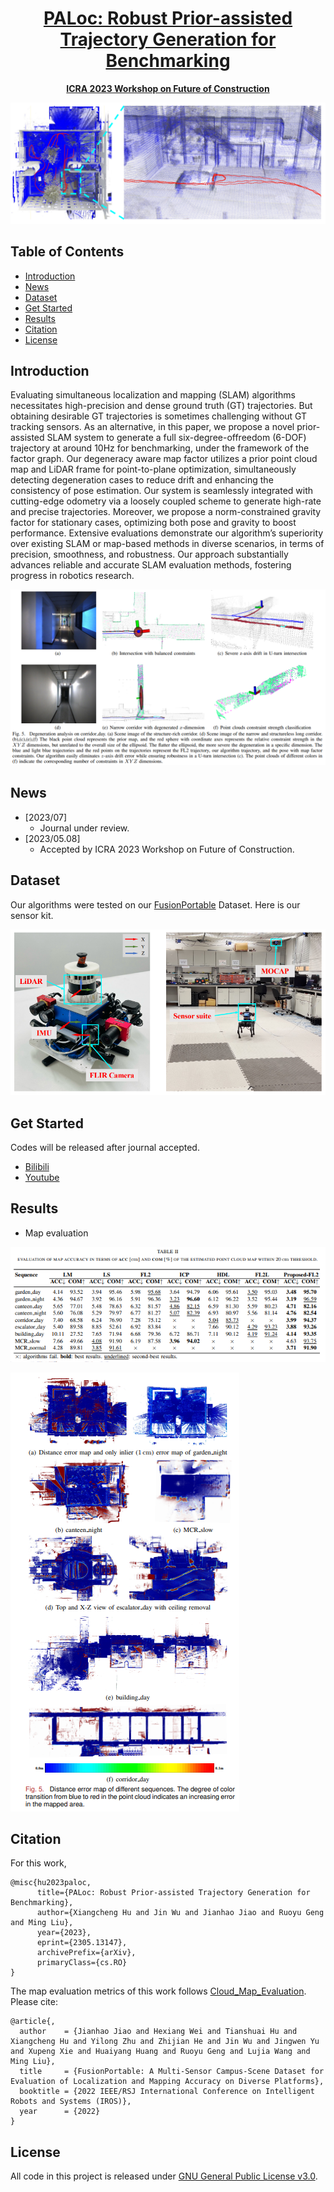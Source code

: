 <div id="top" align="center">

# [PALoc: Robust Prior-assisted Trajectory Generation for Benchmarking](https://arxiv.org/pdf/2305.13147.pdf)

**[ICRA 2023 Workshop on Future of Construction](https://construction-robots.github.io/#)**

![image-20230702133158290](./README/image-20230702133158290.png)

</div>

## Table of Contents
- [Introduction](#introduction)
- [News](#news)
- [Dataset](#data)
- [Get Started](#get-started)
- [Results](#Results)
- [Citation](#citation)
- [License](#license)

## Introduction
Evaluating simultaneous localization and mapping (SLAM) algorithms necessitates high-precision and dense ground truth (GT) trajectories. But obtaining desirable GT trajectories is sometimes challenging without GT tracking sensors. As an alternative, in this paper, we propose a novel prior-assisted SLAM system to generate a full six-degree-offreedom (6-DOF) trajectory at around 10Hz for benchmarking, under the framework of the factor graph. Our degeneracy aware map factor utilizes a prior point cloud map and LiDAR frame for point-to-plane optimization, simultaneously detecting degeneration cases to reduce drift and enhancing the consistency of pose estimation. Our system is seamlessly integrated with cutting-edge odometry via a loosely coupled scheme to generate high-rate and precise trajectories. Moreover, we propose a norm-constrained gravity factor for stationary cases, optimizing both pose and gravity to boost performance. Extensive evaluations demonstrate our algorithm’s superiority over existing SLAM or map-based methods in diverse scenarios, in terms of precision, smoothness, and robustness. Our approach substantially advances reliable and accurate SLAM evaluation methods, fostering progress in robotics research.

![image-20230702134120453](./README/image-20230702134120453.png)

## News 

- [2023/07]
  - Journal under review. 
- [2023/05.08]
  - Accepted by ICRA 2023 Workshop on Future of Construction.

## Dataset

Our algorithms were tested on our [FusionPortable](https://ram-lab.com/file/site/fusionportable/dataset/fusionportable/) Dataset. Here is our sensor kit.

![image-20230702135628428](./README/image-20230702135628428.png)

## Get Started

Codes will be released after journal accepted.

- [Bilibili](https://www.bilibili.com/video/BV11V4y1a7Fd/)
- [Youtube](https://www.youtube.com/watch?v=_6a2gWYHeUk)

## Results

- Map evaluation

![image-20230702134519531](./README/image-20230702134519531.png)

![image-20230702134345309](./README/image-20230702134345309.png)

## Citation
For this work,

```
@misc{hu2023paloc,
      title={PALoc: Robust Prior-assisted Trajectory Generation for Benchmarking}, 
      author={Xiangcheng Hu and Jin Wu and Jianhao Jiao and Ruoyu Geng and Ming Liu},
      year={2023},
      eprint={2305.13147},
      archivePrefix={arXiv},
      primaryClass={cs.RO}
}
```
The map evaluation metrics of this work follows [Cloud_Map_Evaluation](https://github.com/JokerJohn/Cloud_Map_Evaluation). Please cite:
```
@article{,
  author    = {Jianhao Jiao and Hexiang Wei and Tianshuai Hu and Xiangcheng Hu and Yilong Zhu and Zhijian He and Jin Wu and Jingwen Yu and Xupeng Xie and Huaiyang Huang and Ruoyu Geng and Lujia Wang and Ming Liu},
  title     = {FusionPortable: A Multi-Sensor Campus-Scene Dataset for Evaluation of Localization and Mapping Accuracy on Diverse Platforms},
  booktitle = {2022 IEEE/RSJ International Conference on Intelligent Robots and Systems (IROS)},
  year      = {2022}
}
```

## License

All code in this project is released under [GNU General Public License v3.0](./LICENSE).

